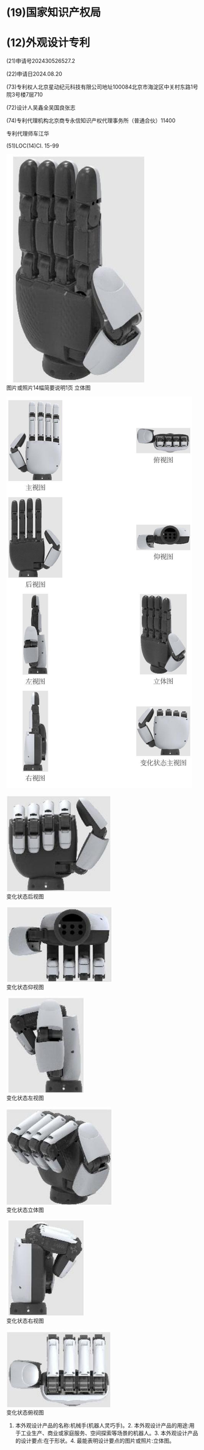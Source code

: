 # (19)国家知识产权局

# (12)外观设计专利

(21)申请号202430526527.2

(22)申请日2024.08.20

(73)专利权人北京星动纪元科技有限公司地址100084北京市海淀区中关村东路1号院3号楼7层710

(72)设计人吴鑫全吴国良张志

(74)专利代理机构北京商专永信知识产权代理事务所（普通合伙）11400

专利代理师车江华

(51)LOC(14)CI. 15-99

![](images/c365baed097a5f8e36702c07fee2db4e9a50bcad15b146726662beb9d79b7f17.jpg)  
图片或照片14幅简要说明1页 立体图

![](images/2c5c6ee9f3f4e1c210d2be83d73832ba6ad2e932b46468c4fc695957e21bff55.jpg)

![](images/774e920f15380088ea9c8728c804e31a38f71afa50079b3d20661d20304738d0.jpg)  
变化状态后视图

![](images/570c60bb90f84018e61c86d73d678e10087bf334fda61027c461083c51f250a7.jpg)  
变化状态仰视图

![](images/cf024d9b4dcae9e2ee241bd6aaefac7b653dfb400f58729f24832dd387c9c096.jpg)  
变化状态左视图

![](images/359d6313424b1e6c0c386a67274d1cfca5a87c0f5608b9c68d72901dd9f02918.jpg)  
变化状态立体图

![](images/ab7500c6acb94f04aac8e689ae40391b4eeedbc43aca676b37a31093778729bf.jpg)  
变化状态右视图

![](images/bd08d9761933c999b63ef9b51e0960e5812fa28ecd723bea27440a7027619a16.jpg)  
变化状态俯视图

1. 本外观设计产品的名称:机械手(机器人灵巧手)。2. 本外观设计产品的用途:用于工业生产、商业或家庭服务、空间探索等场景的机器人。3. 本外观设计产品的设计要点:在于形状。4. 最能表明设计要点的图片或照片:立体图。